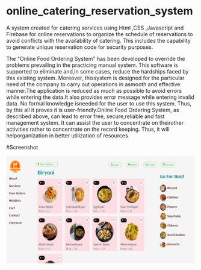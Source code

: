 # online_catering_reservation_system
A system created for catering services using Html ,CSS ,Javascript and Firebase for online reservations to organize the schedule of reservations to avoid conflicts with the availability of catering. This includes the capability to generate unique reservation code for security purposes.

The "Online Food Ordering System" has been developed to override the problems prevailing in the practicing manual system. This software is supported to eliminate and,in some cases, reduce the hardships faced by this existing system. Moreover, thissystem is designed for the particular need of the company to carry out operations in asmooth and effective manner.The application is reduced as much as possible to avoid errors while entering the data.It also provides error message while entering invalid data. No formal knowledge isneeded for the user to use this system. Thus, by this all it proves it is user-friendly.Online Food Ordering System, as described above, can lead to error free, secure,reliable and fast management system. It can assist the user to concentrate on theirother activities rather to concentrate on the record keeping. Thus, it will helporganization in better utilization of resources

#Screenshot

![Screenshot](/images/online-catering-reservation-system.jpg)
